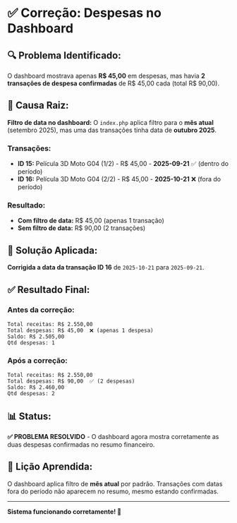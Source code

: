 # ✅ Correção: Despesas no Dashboard

## 🔍 **Problema Identificado:**

O dashboard mostrava apenas **R$ 45,00** em despesas, mas havia **2 transações de despesa confirmadas** de R$ 45,00 cada (total R$ 90,00).

## 🎯 **Causa Raiz:**

**Filtro de data no dashboard:** O `index.php` aplica filtro para o **mês atual** (setembro 2025), mas uma das transações tinha data de **outubro 2025**.

### **Transações:**
- **ID 15:** Película 3D Moto G04 (1/2) - R$ 45,00 - **2025-09-21** ✅ (dentro do período)
- **ID 16:** Película 3D Moto G04 (2/2) - R$ 45,00 - **2025-10-21** ❌ (fora do período)

### **Resultado:**
- **Com filtro de data:** R$ 45,00 (apenas 1 transação)
- **Sem filtro de data:** R$ 90,00 (2 transações)

## 🔧 **Solução Aplicada:**

**Corrigida a data da transação ID 16** de `2025-10-21` para `2025-09-21`.

## ✅ **Resultado Final:**

### **Antes da correção:**
```
Total receitas: R$ 2.550,00
Total despesas: R$ 45,00  ❌ (apenas 1 despesa)
Saldo: R$ 2.505,00
Qtd despesas: 1
```

### **Após a correção:**
```
Total receitas: R$ 2.550,00
Total despesas: R$ 90,00  ✅ (2 despesas)
Saldo: R$ 2.460,00
Qtd despesas: 2
```

## 📊 **Status:**

**✅ PROBLEMA RESOLVIDO** - O dashboard agora mostra corretamente as duas despesas confirmadas no resumo financeiro.

## 🎯 **Lição Aprendida:**

O dashboard aplica filtro de **mês atual** por padrão. Transações com datas fora do período não aparecem no resumo, mesmo estando confirmadas.

---
**Sistema funcionando corretamente! 🎉**
